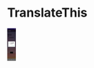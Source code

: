 # TranslateThis
<img src="screenshots/1.png"
     alt="Markdown Monster icon"
     style="float: left; margin-right: 10px;width:20px;height:75px" />
